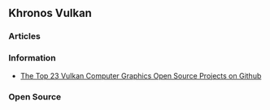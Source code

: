 ## Khronos Vulkan


### Articles


### Information
- [The Top 23 Vulkan Computer Graphics Open Source Projects on Github](https://awesomeopensource.com/projects/computer-graphics/vulkan)



### Open Source


